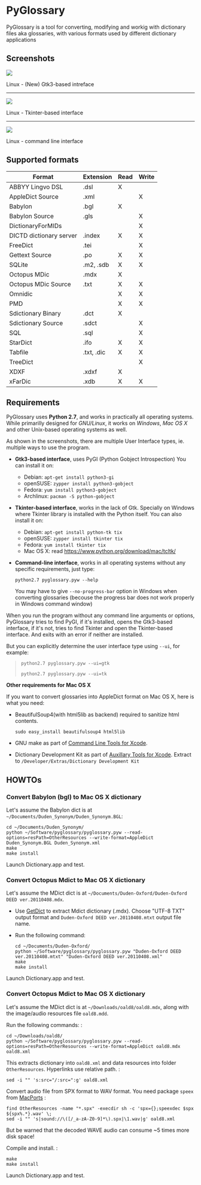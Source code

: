 PyGlossary
==========

PyGlossary is a tool for converting, modifying and workig with
dictionary files aka glossaries, with various formats used by different
dictionary applications

Screenshots
-----------

![](https://raw.githubusercontent.com/ilius/pyglossary/resources/screenshots/pyglossary-linux-gtk3.png)

Linux - (New) Gtk3-based intreface

------------------------------------------------------------------------

![](https://raw.githubusercontent.com/ilius/pyglossary/resources/screenshots/pyglossary-linux-tkinter.png)

Linux - Tkinter-based interface

------------------------------------------------------------------------

![](https://raw.githubusercontent.com/ilius/pyglossary/resources/screenshots/pyglossary-linux-cmd-small.png)

Linux - command line interface

Supported formats
-----------------

| Format                        | Extension     | Read  | Write  |
|-------------------------------|---------------|-------|--------|
| ABBYY Lingvo DSL              | .dsl          | X     |        |
| AppleDict Source              | .xml          |       | X      |
| Babylon                       | .bgl          | X     |        |
| Babylon Source                | .gls          |       | X      |
| DictionaryForMIDs             |               |       | X      |
| DICTD dictionary server       | .index        | X     | X      |
| FreeDict                      | .tei          |       | X      |
| Gettext Source                | .po           | X     | X      |
| SQLite                        | .m2, .sdb     | X     | X      |
| Octopus MDic                  | .mdx          | X     |        |
| Octopus MDic Source           | .txt          | X     | X      |
| Omnidic                       |               | X     | X      |
| PMD                           |               | X     | X      |
| Sdictionary Binary            | .dct          | X     |        |
| Sdictionary Source            | .sdct         |       | X      |
| SQL                           | .sql          |       | X      |
| StarDict                      | .ifo          | X     | X      |
| Tabfile                       | .txt, .dic    | X     | X      |
| TreeDict                      |               |       | X      |
| XDXF                          | .xdxf         | X     |        |
| xFarDic                       | .xdb          | X     | X      |


Requirements
------------

PyGlossary uses **Python 2.7**, and works in practically all operating
systems. While primarilly designed for *GNU/Linux*, it works on *Windows*,
*Mac OS X* and other Unix-based operating systems as well.

As shown in the screenshots, there are multiple User Interface types,
ie. multiple ways to use the program.

-   **Gtk3-based interface**, uses PyGI (Python Gobject Introspection)
    You can install it on:
    -   Debian: `apt-get install python3-gi`
    -   openSUSE: `zypper install python3-gobject`
    -   Fedora: `yum install python3-gobject`
    - Archlinux: `pacman -S python-gobject`

-   **Tkinter-based interface**, works in the lack of Gtk. Specially on
    Windows where Tkinter library is installed with the Python itself.
    You can also install it on:
    -   Debian: `apt-get install python-tk tix`
    -   openSUSE: `zypper install tkinter tix`
    -   Fedora: `yum install tkinter tix`
    -   Mac OS X: read <https://www.python.org/download/mac/tcltk/>

-   **Command-line interface**, works in all operating systems without
    any specific requirements, just type:

    `python2.7 pyglossary.pyw --help`

    You may have to give `--no-progress-bar` option in Windows when
    converting glossaries (becouse the progress bar does not work
    properly in Windows command window)

When you run the program without any command line arguments or options,
PyGlossary tries to find PyGI, if it's installed, opens the Gtk3-based
interface, if it's not, tries to find Tkinter and open the Tkinter-based
interface. And exits with an error if neither are installed.

But you can explicitly determine the user interface type using `--ui`,
for example:

> `python2.7 pyglossary.pyw --ui=gtk`
>
> `python2.7 pyglossary.pyw --ui=tk`

**Other requirements for Mac OS X**

If you want to convert glossaries into AppleDict format on Mac OS X,
here is what you need:

-   BeautifulSoup4(with html5lib as backend) required to sanitize
    html contents.

    `sudo easy_install beautifulsoup4 html5lib`

-   GNU make as part of [Command Line Tools for
    Xcode](http://developer.apple.com/downloads).
-   Dictionary Development Kit as part of [Auxillary Tools for
    Xcode](http://developer.apple.com/downloads). Extract to
    `/Developer/Extras/Dictionary Development Kit`

HOWTOs
------

### Convert Babylon (bgl) to Mac OS X dictionary

Let's assume the Babylon dict is at
`~/Documents/Duden_Synonym/Duden_Synonym.BGL`:

    cd ~/Documents/Duden_Synonym/
    python ~/Software/pyglossary/pyglossary.pyw --read-options=resPath=OtherResources --write-format=AppleDict Duden_Synonym.BGL Duden_Synonym.xml
    make
    make install

Launch Dictionary.app and test.

### Convert Octopus Mdict to Mac OS X dictionary

Let's assume the MDict dict is at
`~/Documents/Duden-Oxford/Duden-Oxford DEED ver.20110408.mdx`.

-   Use [GetDict](http://ishare.iask.sina.com.cn/f/23046946.html) to
    extract Mdict dictionary (.mdx). Choose "UTF-8 TXT" output format
    and `Duden-Oxford DEED ver.20110408.mtxt` output file name.
-   Run the following command:

        cd ~/Documents/Duden-Oxford/
        python ~/Software/pyglossary/pyglossary.pyw "Duden-Oxford DEED ver.20110408.mtxt" "Duden-Oxford DEED ver.20110408.xml"
        make
        make install

Launch Dictionary.app and test.

### Convert Octopus Mdict to Mac OS X dictionary

Let's assume the MDict dict is at `~/Downloads/oald8/oald8.mdx`, along
with the image/audio resources file `oald8.mdd`.

Run the following commands: :

    cd ~/Downloads/oald8/
    python ~/Software/pyglossary/pyglossary.pyw --read-options=resPath=OtherResources --write-format=AppleDict oald8.mdx oald8.xml

This extracts dictionary into `oald8.xml` and data resources into folder
`OtherResources`. Hyperlinks use relative path. :

    sed -i "" 's:src="/:src=":g' oald8.xml

Convert audio file from SPX format to WAV format. You need package
`speex` from [MacPorts](https://www.macports.org) :

    find OtherResources -name "*.spx" -execdir sh -c 'spx={};speexdec $spx  ${spx%.*}.wav' \;
    sed -i "" 's|sound://\([/_a-zA-Z0-9]*\).spx|\1.wav|g' oald8.xml

But be warned that the decoded WAVE audio can consume \~5 times more disk
space!

Compile and install. :

    make
    make install

Launch Dictionary.app and test.
